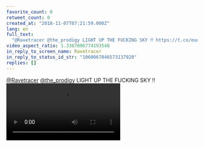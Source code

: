 ```yaml
---
favorite_count: 0
retweet_count: 0
created_at: "2018-11-07T07:21:59.000Z"
lang: en
full_text:
  "@Ravetracer @the_prodigy LIGHT UP THE FUCKING SKY ‼️ https://t.co/euusgDx5ok"
video_aspect_ratio: 1.3387096774193548
in_reply_to_screen_name: Ravetracer
in_reply_to_status_id_str: "1060067046573137920"
replies: []
---
```


[@Ravetracer](https://twitter.com/Ravetracer)
[@the_prodigy](https://twitter.com/the_prodigy) LIGHT UP THE FUCKING SKY ‼️
![Embedded Video](https://twitter-media-coderbyheart.s3.eu-north-1.amazonaws.com/1060069839597899776-DrYfqp1WkAAN7u5.mp4)
